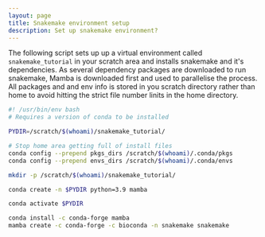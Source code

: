 ```yaml
---
layout: page
title: Snakemake environment setup
description: Set up snakemake environment?
---
```


The following script sets up up a virtual environment called `snakemake_tutorial` in your scratch area and installs snakemake 
and it's dependencies. As several dependency packages are downloaded to run snakemake, Mamba is downloaded first and used
to parallelise the process. All packages and and env info is stored in you scratch directory rather than home 
to avoid hitting the strict file number linits in the home directory. 

```bash
#! /usr/bin/env bash
# Requires a version of conda to be installed

PYDIR=/scratch/$(whoami)/snakemake_tutorial/

# Stop home area getting full of install files
conda config --prepend pkgs_dirs /scratch/$(whoami)/.conda/pkgs
conda config --prepend envs_dirs /scratch/$(whoami)/.conda/envs

mkdir -p /scratch/$(whoami)/snakemake_tutorial/

conda create -n $PYDIR python=3.9 mamba

conda activate $PYDIR

conda install -c conda-forge mamba
mamba create -c conda-forge -c bioconda -n snakemake snakemake
```
